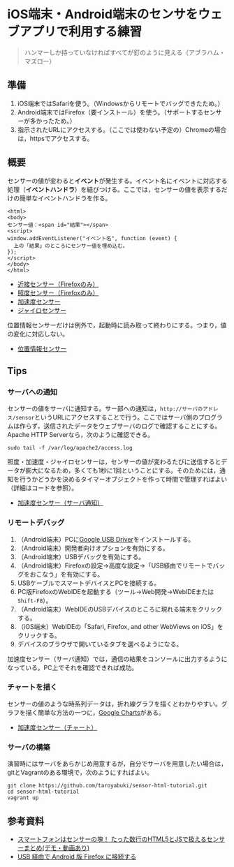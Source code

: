 # iOS端末・Android端末のセンサをウェブアプリで利用する練習

> ハンマーしか持っていなければすべてが釘のように見える（アブラハム・マズロー）

## 準備

1. iOS端末ではSafariを使う。（Windowsからリモートでバッグできたため。）
1. Android端末ではFirefox（要インストール）を使う。（サポートするセンサーが多かったため。）
1. 指示されたURLにアクセスする。（ここでは使わない予定の）Chromeの場合は，httpsでアクセスする。

## 概要

センサーの値が変わると**イベント**が発生する。イベント名にイベントに対応する処理（**イベントハンドラ**）を結びつける。ここでは，センサーの値を表示するだけの簡単なイベントハンドラを作る。

```
<html>
<body>
センサー値：<span id="結果"></span>
<script>
window.addEventListener("イベント名", function (event) {
  上の「結果」のところにセンサー値を埋め込む。
});
</script>
</body>
</html>
```

* [近接センサー（Firefoxのみ）](proximity.html)
* [照度センサー（Firefoxのみ）](light.html)
* [加速度センサー](motion.html)
* [ジャイロセンサー](orientation.html)

位置情報センサーだけは例外で，起動時に読み取って終わりにする。つまり，値の変化に対応しない。

* [位置情報センサー](location.html)

## Tips

### サーバへの通知

センサーの値をサーバに通知する。サー部への通知は，`http://サーバのアドレス/sensor`というURLにアクセスすることで行う。ここではサーバ側のプログラムは作らず，送信されたデータをウェブサーバのログで確認することにする。Apache HTTP Serverなら，次のように確認できる。

```
sudo tail -f /var/log/apache2/access.log
```

照度・加速度・ジャイロセンサーは，センサーの値が変わるたびに送信するとデータが膨大になるため，多くても1秒に1回ということにする。そのためには，通知を行うかどうかを決めるタイマーオブジェクトを作って時間で管理すればよい（詳細はコードを参照）。

* [加速度センサー（サーバ通知）](motion-server.html)

### リモートデバッグ

1. （Android端末）PCに[Google USB Driver](https://developer.android.com/studio/run/win-usb.html)をインストールする。
1. （Android端末）開発者向けオプションを有効にする。
1. （Android端末）USBデバッグを有効にする。
1. （Android端末）Firefoxの設定→高度な設定→「USB経由でリモートでバッグをおこなう」を有効にする。
1. USBケーブルでスマートデバイスとPCを接続する。
1. PC版FirefoxのWebIDEを起動する（ツール→Web開発→WebIDEまたは`Shift-F8`）。
1. （Android端末）WebIDEのUSBデバイスのところに現れる端末をクリックする。
1. （iOS端末）WebIDEの「Safari, Firefox, and other WebViews on iOS」をクリックする。
1. デバイスのブラウザで開いているタブを選べるようになる。

加速度センサー（サーバ通知）では，通信の結果をコンソールに出力するようになっている。PC上でそれを確認できれば成功。

### チャートを描く

センサーの値のような時系列データは，折れ線グラフを描くとわかりやすい。グラフを描く簡単な方法の一つに，[Google Charts](https://developers.google.com/chart/)がある。

* [加速度センサー（チャート）](motion-chart.html)

### サーバの構築

演習時にはサーバをあらかじめ用意するが，自分でサーバを用意したい場合は，gitとVagrantのある環境で，次のようにすればよい。

```
git clone https://github.com/taroyabuki/sensor-html-tutorial.git
cd sensor-html-tutorial
vagrant up
```

## 参考資料

* [スマートフォンはセンサーの塊！ たった数行のHTML5とJSで扱えるセンサーまとめ(デモ・動画あり)](https://ics.media/entry/4095)
* [USB 経由で Android 版 Firefox に接続する](https://developer.mozilla.org/ja/docs/Tools/WebIDE/Troubleshooting#Connecting_to_Firefox_for_Android_over_USB)
